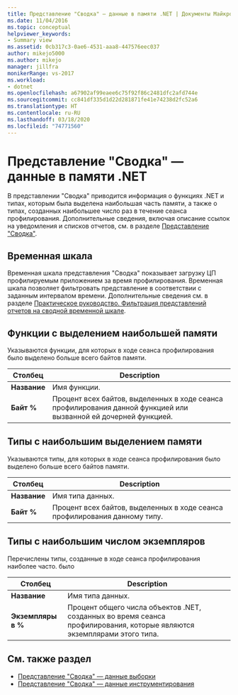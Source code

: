 ```yaml
---
title: Представление "Сводка" — данные в памяти .NET | Документы Майкрософт
ms.date: 11/04/2016
ms.topic: conceptual
helpviewer_keywords:
- Summary view
ms.assetid: 0cb317c3-0ae6-4531-aaa8-447576eec037
author: mikejo5000
ms.author: mikejo
manager: jillfra
monikerRange: vs-2017
ms.workload:
- dotnet
ms.openlocfilehash: a67902af99eaee6c75f92f86c2481dfc2afd744e
ms.sourcegitcommit: cc841df335d1d22d281871fe41e74238d2fc52a6
ms.translationtype: HT
ms.contentlocale: ru-RU
ms.lasthandoff: 03/18/2020
ms.locfileid: "74771560"
---
```

# <a name="summary-view---net-memory-data"></a>Представление "Сводка" — данные в памяти .NET
В представлении "Сводка" приводится информация о функциях .NET и типах, которым была выделена наибольшая часть памяти, а также о типах, созданных наибольшее число раз в течение сеанса профилирования. Дополнительные сведения, включая описание ссылок на уведомления и списков отчетов, см. в разделе [Представление "Сводка"](../profiling/summary-view.md).

## <a name="timeline-graph"></a>Временная шкала
 Временная шкала представления "Сводка" показывает загрузку ЦП профилируемым приложением за время профилирования. Временная шкала позволяет фильтровать представление в соответствии с заданным интервалом времени. Дополнительные сведения см. в разделе [Практическое руководство. Фильтрация представлений отчетов на сводной временной шкале](../profiling/how-to-filter-report-views-from-the-summary-timeline.md).

## <a name="functions-allocating-most-memory"></a>Функции с выделением наибольшей памяти
 Указываются функции, для которых в ходе сеанса профилирования было выделено больше всего байтов памяти.

|Столбец|Description|
|------------|-----------------|
|**Название**|Имя функции.|
|**Байт %**|Процент всех байтов, выделенных в ходе сеанса профилирования данной функцией или вызванной ей дочерней функцией.|

## <a name="types-with-most-memory-allocated"></a>Типы с наибольшим выделением памяти
 Указываются типы, для которых в ходе сеанса профилирования было выделено больше всего байтов памяти.

|Столбец|Description|
|------------|-----------------|
|**Название**|Имя типа данных.|
|**Байт %**|Процент всех байтов, выделенных в ходе сеанса профилирования данному типу.|

## <a name="types-with-most-instances"></a>Типы с наибольшим числом экземпляров
 Перечислены типы, созданные в ходе сеанса профилирования наиболее часто. было

|Столбец|Description|
|------------|-----------------|
|**Название**|Имя типа данных.|
|**Экземпляры в %**|Процент общего числа объектов .NET, созданных во время сеанса профилирования, которые являются экземплярами этого типа.|

## <a name="see-also"></a>См. также раздел
- [Представление "Сводка" — данные выборки](../profiling/summary-view-sampling-data.md)
- [Представление "Сводка" — данные инструментирования](../profiling/summary-view-instrumentation-data.md)
